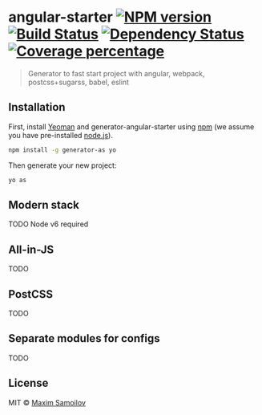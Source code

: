 # angular-starter [![NPM version][npm-image]][npm-url] [![Build Status][travis-image]][travis-url] [![Dependency Status][daviddm-image]][daviddm-url] [![Coverage percentage][coveralls-image]][coveralls-url]
> Generator to fast start project with angular, webpack, postcss+sugarss, babel, eslint

## Installation

First, install [Yeoman](http://yeoman.io) and generator-angular-starter using [npm](https://www.npmjs.com/) (we assume you have pre-installed [node.js](https://nodejs.org/)).

```bash
npm install -g generator-as yo
```

Then generate your new project:

```bash
yo as
```

## Modern stack
TODO
Node v6 required

## All-in-JS
TODO

## PostCSS
TODO

## Separate modules for configs
TODO


## License

MIT © [Maxim Samoilov](https://twitter.com/_nitive)

[npm-image]: https://badge.fury.io/js/generator-as.svg
[npm-url]: https://npmjs.org/package/generator-as
[travis-image]: https://travis-ci.org/Nitive/angular-starter.svg?branch=master
[travis-url]: https://travis-ci.org/Nitive/angular-starter
[daviddm-image]: https://david-dm.org/Nitive/angular-starter.svg?theme=shields.io
[daviddm-url]: https://david-dm.org/Nitive/angular-starter
[coveralls-image]: https://coveralls.io/repos/Nitive/angular-starter/badge.svg
[coveralls-url]: https://coveralls.io/r/Nitive/angular-starter
